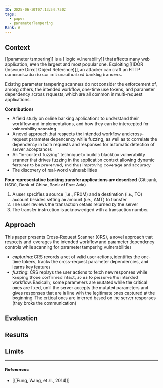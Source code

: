 ```yaml
---
ID: 2025-06-30T07:13:54.750Z
tags:
  - paper
  - parameterTampering
Rank: A
---
```

## Context

[[parameter tampering]] is a [[logic vulnerability]] that affects many web application, even the largest and most popular one. Exploiting [[IDOR (Insecure Direct Object Reference)]], an attacker can craft an HTTP communication to commit unauthorized banking transfers.

Existing parameter tampering scanners do not consider the enforcement of, among others, the intended workflow, one-time use tokens, and parameter dependency across requests, which are all common in multi-request applications.

**Contributions**
- A field study on online banking applications to understand their workflow and implementations, and how they can be intercepted for vulnerability scanning
- A novel approach that respects the intended workflow and cross-request parameter dependency while fuzzing, as well as to correlate the dependency in both requests and responses for automatic detection of server acceptances
- An “in-context fuzzing” technique to build a blackbox vulnerability scanner that drives fuzzing in the application context allowing dynamic features to be preserved, and thus improving coverage and accuracy
- The discovery of real-world vulnerabilities

**Four representative banking transfer applications are described** (Citibank, HSBC, Bank of China, Bank of East Asia)
1. A user specifies a source (i.e., FROM) and a destination (i.e., TO) account besides setting an amount (i.e., AMT) to transfer
2. The user reviews the transaction details returned by the server
3. The transfer instruction is acknowledged with a transaction number.

## Approach

This paper presents Cross-Request Scanner (CRS), a novel approach that respects and leverages the intended workflow and parameter dependency controls while scanning for parameter tampering vulnerabilities
- *capturing*: CRS records a set of valid user actions, identifies the one-time tokens, tracks the cross-request parameter dependencies, and learns key features
- *fuzzing*: CRS replays the user actions to fetch new responses while keeping those confirmed intact, so as to preserve the intended workflow. Basically, some parameters are mutated while the critical ones are fixed, until the server accepts the mutated parameters and gives responses that are in line with the legitimate ones captured at the beginning. The critical ones are inferred based on the server responses (they broke the communication)

## Evaluation


## Results


## Limits


---
#### References
- [[(Fung, Wang, et al., 2014)]]
